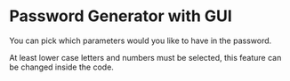 # Password Generator with GUI

You can pick which parameters would you like to have in the password.

At least lower case letters and numbers must be selected, this feature can be changed inside the code.
